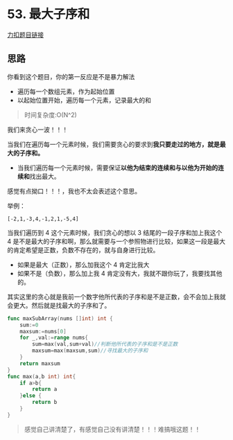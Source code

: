 # 53. 最大子序和

[力扣题目链接](https://leetcode-cn.com/problems/maximum-subarray/)

## 思路

你看到这个题目，你的第一反应是不是暴力解法

- 遍历每一个数组元素，作为起始位置
- 以起始位置开始，遍历每一个元素，记录最大的和

> 时间复杂度:O(N^2)

我们来贪心一波！！！

当我们在遍历每一个元素时候，我们需要贪心的要求到**我只要走过的地方，就是最大的子序和。**

- 当我们遍历每一个元素时候，需要保证**以他为结束的连续和与以他为开始的连续和**找出最大。

感觉有点拗口！！！，我也不太会表述这个意思。

举例：

`[-2,1,-3,4,-1,2,1,-5,4]`

当我们遍历到 4 这个元素时候，我们贪心的想以 3 结尾的一段子序和加上我这个 4 是不是最大的子序和啊，那么就需要与一个参照物进行比较，如果这一段是最大的肯定希望是正数，负数不存在的，就与自身进行比较。

- 如果是最大（正数），那么加我这个 4 肯定比我大
- 如果不是（负数），那么加上我 4 肯定没有大，我就不跟你玩了，我要找其他的。

其实这里的贪心就是我前一个数字他所代表的子序和是不是正数，会不会加上我就会更大。然后就是找最大的子序和了。

```go
func maxSubArray(nums []int) int {
    sum:=0
    maxsum:=nums[0]
    for _,val:=range nums{
        sum=max(val,sum+val)//判断他所代表的子序和是不是正数
        maxsum=max(maxsum,sum)//寻找最大的子序和
    }
    return maxsum
}
func max(a,b int) int{
    if a>b{
        return a
    }else {
        return b
    }
}
```

> 感觉自己讲清楚了，有感觉自己没有讲清楚！！！难搞哦这题！！
